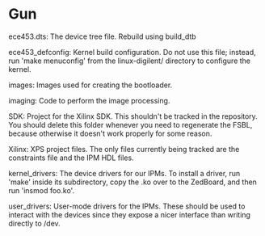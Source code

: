 # Gun

ece453.dts: The device tree file.  Rebuild using build_dtb

ece453_defconfig: Kernel build configuration.  Do not use this file; instead, run 'make menuconfig' from the linux-digilent/ directory to configure the kernel.

images: Images used for creating the bootloader.

imaging: Code to perform the image processing.

SDK: Project for the Xilinx SDK.  This shouldn't be tracked in the repository.  You should delete this folder whenever you need to regenerate the FSBL, because otherwise it doesn't work properly for some reason.

Xilinx: XPS project files.  The only files currently being tracked are the constraints file and the IPM HDL files.

kernel_drivers: The device drivers for our IPMs.  To install a driver, run 'make' inside its subdirectory, copy the .ko over to the ZedBoard, and then run 'insmod foo.ko'.

user_drivers: User-mode drivers for the IPMs.  These should be used to interact with the devices since they expose a nicer interface than writing directly to /dev.
